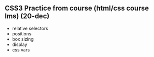 ## CSS3 Practice from course (html/css course lms) (20-dec)

- relative selectors
- positions
- box sizing
- display
- css vars

